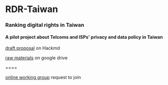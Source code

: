 # RDR-Taiwan
### Ranking digital rights in Taiwan

#### A pilot project about Telcoms and ISPs' privacy and data policy in Taiwan 

[draft proposal](https://hackmd.io/54y8HHwYQNupNdDeueCdpQ) on Hackmd

[raw materials](https://drive.google.com/file/d/1A6vqGvUxlQoUM-vHB1ot7tHG4467qpzC/view?usp=sharing) on google drive

====

[online working group](https://crabgrass.riseup.net/rdr-taiwan/) request to join


